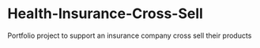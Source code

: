 # Health-Insurance-Cross-Sell
Portfolio project to support an insurance company cross sell their products
